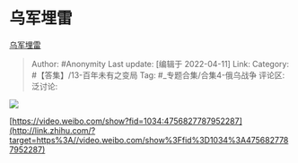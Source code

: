 # 乌军埋雷
[乌军埋雷](https://zhuanlan.zhihu.com/p/496305392)

> Author: #Anonymity
> Last update: [编辑于 2022-04-11]
> Link:
> Category: #【答集】/13-百年未有之变局
> Tag: #_专题合集/合集4-俄乌战争 
> 评论区:
> 泛讨论:

![](https://picx.zhimg.com/80/v2-84cfef44b9f2697a469d335d7d03db52_1440w.webp?source=d16d100b)

[https://video.weibo.com/show?fid=1034:4756827787952287](http://link.zhihu.com/?target=https%3A//video.weibo.com/show%3Ffid%3D1034%3A4756827787952287)
